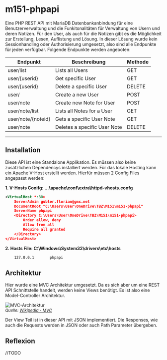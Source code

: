 # m151-phpapi
Eine PHP REST API mit MariaDB Datenbankanbindung für eine Benutzerverwaltung und die Funkitonalitäten für Verwaltung von Usern und deren Notizen. Für den User, als auch für die Notizen gibt es die Möglichkeit zur Erstellung, Lesen, Auflistung und Lösung. In dieser Lösung wurde kein Sessionhandling oder Authorisierung umgesetzt, also sind alle Endpunkte für jeden verfügbar. Folgende Endpunkte werden angeboten:

| Endpunkt           | Beschreibung                 | Methode |
| ------------------ | ---------------------------- | ------- |
| user/list          | Lists all Users              | GET     |
| user/{userid}      | Get specific User            | GET     |
| user/{userid}      | Delete a specific User       | DELETE  |
| user/              | Create a new User            | POST    |
| user/note          | Create new Note for User     | POST    |
| user/note/list     | Lists all Notes for a User   | GET     |
| user/note/{noteid} | Gets a specific User Note    | GET     |
| user/note          | Deletes a specific User Note | DELETE  |

***
## Installation
Diese API ist eine Standalone Applikation. Es müssen also keine zusätzlichen Dependencys installiert werden. Für das lokale Hosting kann ein Apache V-Host erstellt werden. Hierfür müssen 2 Config Files angepasst werden:

**1. V-Hosts Conifg: ...\apache\conf\extra\httpd-vhosts.confg**
```xml
<VirtualHost *:80>
    ServerAdmin gubler.florian@gmx.net
    DocumentRoot "C:\Users\User\OneDrive\TBZ\M151\m151-phpapi"
    ServerName phpapi
    <Directory C:\Users\User\OneDrive\TBZ\M151\m151-phpapi>
     	Order allow, deny
		Allow from all
		Require all granted
    </Directory>
</VirtualHost>
```

**2. Hosts File: C:\Windows\System32\drivers\etc\hosts**
```xml
	127.0.0.1		phpapi
```

## Architektur
Hier wurde eine MVC Architektur umgesetzt. Da es sich aber um eine REST API Schnittstelle handelt, werden keine Views benötigt. Es ist also eine Model-Controller Architektur.

![MVC-Architektur](https://upload.wikimedia.org/wikipedia/commons/2/2e/ModelViewControllerDiagram.svg "MVC-Architketur")<br>
<font size="2">*Quelle: [Wikipedia - MVC](https://upload.wikimedia.org/wikipedia/commons/2/2e/ModelViewControllerDiagram.svg)*</font>

Der View Teil ist in dieser API mit JSON implementiert. Die Responses, wie auch die Requests werden in JSON oder auch Path Parameter übergeben.

## Reflexion
//TODO


